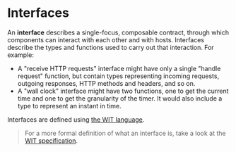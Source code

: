 # Interfaces

An **interface** describes a single-focus, composable contract, through which components can interact with each other and with hosts. Interfaces describe the types and functions used to carry out that interaction. For example:

* A "receive HTTP requests" interface might have only a single "handle request" function, but contain types representing incoming requests, outgoing responses, HTTP methods and headers, and so on.
* A "wall clock" interface might have two functions, one to get the current time and one to get the granularity of the timer. It would also include a type to represent an instant in time.

Interfaces are defined using [the WIT language](./wit.md).

> For a more formal definition of what an interface is, take a look at the [WIT specification](https://github.com/WebAssembly/component-model/blob/main/design/mvp/WIT.md).
